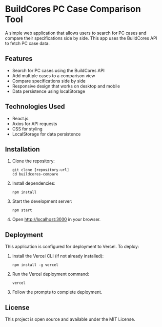 # BuildCores PC Case Comparison Tool

A simple web application that allows users to search for PC cases and compare their specifications side by side. This app uses the BuildCores API to fetch PC case data.

## Features

- Search for PC cases using the BuildCores API
- Add multiple cases to a comparison view
- Compare specifications side by side
- Responsive design that works on desktop and mobile
- Data persistence using localStorage

## Technologies Used

- React.js
- Axios for API requests
- CSS for styling
- LocalStorage for data persistence

## Installation

1. Clone the repository:
   ```
   git clone [repository-url]
   cd buildcores-compare
   ```

2. Install dependencies:
   ```
   npm install
   ```

3. Start the development server:
   ```
   npm start
   ```

4. Open [http://localhost:3000](http://localhost:3000) in your browser.

## Deployment

This application is configured for deployment to Vercel. To deploy:

1. Install the Vercel CLI (if not already installed):
   ```
   npm install -g vercel
   ```

2. Run the Vercel deployment command:
   ```
   vercel
   ```

3. Follow the prompts to complete deployment.

## License

This project is open source and available under the MIT License.
